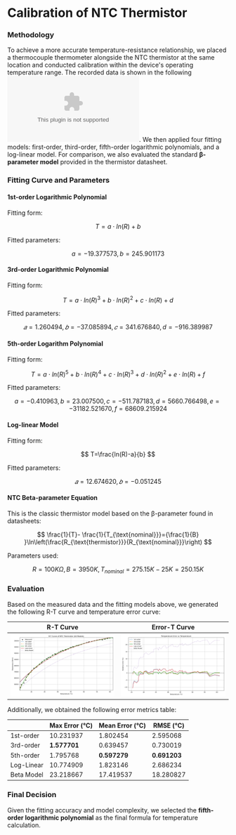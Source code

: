 # Calibration of NTC Thermistor

### Methodology

To achieve a more accurate temperature-resistance relationship, we placed a thermocouple thermometer alongside the NTC thermistor at the same location and conducted calibration within the device's operating temperature range. The recorded data is shown in the following ![table](https://github.com/MosyuSora/RapidHistologyPrep/blob/main/rapid_hist/Reference/calibration/ntc.csv).
 We then applied four fitting models: first-order, third-order, fifth-order logarithmic polynomials, and a log-linear model. For comparison, we also evaluated the standard **β-parameter model** provided in the thermistor datasheet.

### Fitting Curve and Parameters

#### 1st-order Logarithmic Polynomial

Fitting form:

$$
T=a⋅ln(R)+b
$$

Fitted parameters:

$$
a = -19.377573,b = 245.901173
$$

#### 3rd-order Logarithmic Polynomial

Fitting form:

$$
T=a⋅ln(R)^3+b⋅ln(R)^2+c⋅ln(R)+d
$$

Fitted parameters:

$$
𝑎=1.260494,𝑏=−37.085894,𝑐=341.676840,d=−916.389987
$$

#### 5th-order Logarithm Polynomial

Fitting form:

$$
T=a⋅ln(R)^5+b⋅ln(R)^4+c⋅ln(R)^3+d⋅ln(R)^2+e⋅ln(R)+f
$$

Fitted parameters:

$$
a=-0.410963,b=23.007500,c=-511.787183,d=5660.766498,e=-31182.521670,f=68609.215924
$$

#### Log-linear Model

Fitting form:

$$
T=\frac{ln(R)-a}{b}
$$

Fitted parameters:

$$
𝑎=12.674620,𝑏=−0.051245
$$

#### NTC Beta-parameter Equation

This is the classic thermistor model based on the β-parameter found in datasheets:

$$
\frac{1}{T}- \frac{1}{T_{\text{nominal}}}={\frac{1}{B} }\ln\left(\frac{R_{\text{thermistor}}}{R_{\text{nominal}}}\right)
$$

Parameters used:

$$
R = 100K\Omega,B = 3950 K, T_{nominal}=275.15K-25K=250.15K
$$

### Evaluation

Based on the measured data and the fitting models above, we generated the following R-T curve and temperature error curve:

| R-T Curve                                                    | Error-T Curve                                                |
| ------------------------------------------------------------ | ------------------------------------------------------------ |
| ![r-t curve](https://github.com/MosyuSora/RapidHistologyPrep/blob/main/rapid_hist/Reference/calibration/r-t%20curve.png?raw=true) | ![error](https://github.com/MosyuSora/RapidHistologyPrep/blob/main/rapid_hist/Reference/calibration/error.png?raw=true) |

Additionally, we obtained the following error metrics table:

|            | Max Error (°C) | Mean Error (°C) | RMSE (°C)    |
| ---------- | -------------- | --------------- | ------------ |
| 1st-order  | 10.231937      | 1.802454        | 2.595068     |
| 3rd-order  | **1.577701**   | 0.639457        | 0.730019     |
| 5th-order  | 1.795768       | **0.597279**    | **0.691203** |
| Log-Linear | 10.774909      | 1.823146        | 2.686234     |
| Beta Model | 23.218667      | 17.419537       | 18.280827    |

### Final Decision

Given the fitting accuracy and model complexity, we selected the **fifth-order logarithmic polynomial** as the final formula for temperature calculation.
